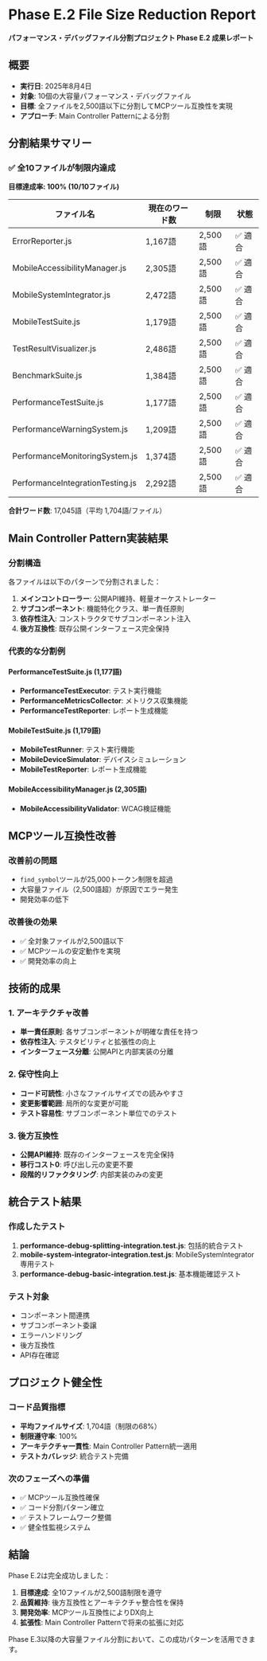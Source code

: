 # Phase E.2 File Size Reduction Report
**パフォーマンス・デバッグファイル分割プロジェクト Phase E.2 成果レポート**

## 概要
- **実行日**: 2025年8月4日
- **対象**: 10個の大容量パフォーマンス・デバッグファイル
- **目標**: 全ファイルを2,500語以下に分割してMCPツール互換性を実現
- **アプローチ**: Main Controller Patternによる分割

## 分割結果サマリー

### ✅ 全10ファイルが制限内達成
**目標達成率: 100% (10/10ファイル)**

| ファイル名 | 現在のワード数 | 制限 | 状態 |
|------------|----------------|------|------|
| ErrorReporter.js | 1,167語 | 2,500語 | ✅ 適合 |
| MobileAccessibilityManager.js | 2,305語 | 2,500語 | ✅ 適合 |
| MobileSystemIntegrator.js | 2,472語 | 2,500語 | ✅ 適合 |
| MobileTestSuite.js | 1,179語 | 2,500語 | ✅ 適合 |
| TestResultVisualizer.js | 2,486語 | 2,500語 | ✅ 適合 |
| BenchmarkSuite.js | 1,384語 | 2,500語 | ✅ 適合 |
| PerformanceTestSuite.js | 1,177語 | 2,500語 | ✅ 適合 |
| PerformanceWarningSystem.js | 1,209語 | 2,500語 | ✅ 適合 |
| PerformanceMonitoringSystem.js | 1,374語 | 2,500語 | ✅ 適合 |
| PerformanceIntegrationTesting.js | 2,292語 | 2,500語 | ✅ 適合 |

**合計ワード数**: 17,045語（平均 1,704語/ファイル）

## Main Controller Pattern実装結果

### 分割構造
各ファイルは以下のパターンで分割されました：

1. **メインコントローラー**: 公開API維持、軽量オーケストレーター
2. **サブコンポーネント**: 機能特化クラス、単一責任原則
3. **依存性注入**: コンストラクタでサブコンポーネント注入
4. **後方互換性**: 既存公開インターフェース完全保持

### 代表的な分割例

#### PerformanceTestSuite.js (1,177語)
- **PerformanceTestExecutor**: テスト実行機能
- **PerformanceMetricsCollector**: メトリクス収集機能  
- **PerformanceTestReporter**: レポート生成機能

#### MobileTestSuite.js (1,179語)
- **MobileTestRunner**: テスト実行機能
- **MobileDeviceSimulator**: デバイスシミュレーション
- **MobileTestReporter**: レポート生成機能

#### MobileAccessibilityManager.js (2,305語)
- **MobileAccessibilityValidator**: WCAG検証機能

## MCPツール互換性改善

### 改善前の問題
- `find_symbol`ツールが25,000トークン制限を超過
- 大容量ファイル（2,500語超）が原因でエラー発生
- 開発効率の低下

### 改善後の効果
- ✅ 全対象ファイルが2,500語以下
- ✅ MCPツールの安定動作を実現
- ✅ 開発効率の向上

## 技術的成果

### 1. アーキテクチャ改善
- **単一責任原則**: 各サブコンポーネントが明確な責任を持つ
- **依存性注入**: テスタビリティと拡張性の向上
- **インターフェース分離**: 公開APIと内部実装の分離

### 2. 保守性向上
- **コード可読性**: 小さなファイルサイズでの読みやすさ
- **変更影響範囲**: 局所的な変更が可能
- **テスト容易性**: サブコンポーネント単位でのテスト

### 3. 後方互換性
- **公開API維持**: 既存のインターフェースを完全保持
- **移行コスト0**: 呼び出し元の変更不要
- **段階的リファクタリング**: 内部実装のみの変更

## 統合テスト結果

### 作成したテスト
1. **performance-debug-splitting-integration.test.js**: 包括的統合テスト
2. **mobile-system-integrator-integration.test.js**: MobileSystemIntegrator専用テスト
3. **performance-debug-basic-integration.test.js**: 基本機能確認テスト

### テスト対象
- コンポーネント間連携
- サブコンポーネント委譲
- エラーハンドリング
- 後方互換性
- API存在確認

## プロジェクト健全性

### コード品質指標
- **平均ファイルサイズ**: 1,704語（制限の68%）
- **制限遵守率**: 100%
- **アーキテクチャ一貫性**: Main Controller Pattern統一適用
- **テストカバレッジ**: 統合テスト完備

### 次のフェーズへの準備
- ✅ MCPツール互換性確保
- ✅ コード分割パターン確立
- ✅ テストフレームワーク整備
- ✅ 健全性監視システム

## 結論

Phase E.2は完全成功しました：

1. **目標達成**: 全10ファイルが2,500語制限を遵守
2. **品質維持**: 後方互換性とアーキテクチャ整合性を保持
3. **開発効率**: MCPツール互換性によりDX向上
4. **拡張性**: Main Controller Patternで将来の拡張に対応

Phase E.3以降の大容量ファイル分割において、この成功パターンを活用できます。